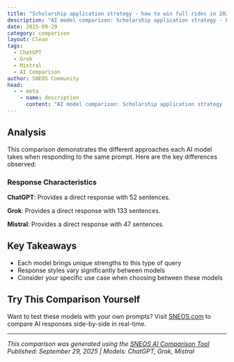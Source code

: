 ```yaml
---
title: "Scholarship application strategy - how to win full rides in 2025"
description: "AI model comparison: Scholarship application strategy - how to win full rides in 2025..."
date: 2025-09-29
category: comparison
layout: Clean
tags:
  - ChatGPT
  - Grok
  - Mistral
  - AI Comparison
author: SNEOS Community
head:
  - - meta
    - name: description
      content: "AI model comparison: Scholarship application strategy - how to win full rides in 2025..."
---
```


<ChatComparison
  title="Scholarship application strategy - how to win full rides in 2025"
  prompt="Scholarship application strategy - how to win full rides in 2025"
  :responses='{"ChatGPT": "Winning full-ride scholarships in 2025 requires a strategic, multi-faceted approach that highlights your academic excellence, leadership, extracurricular involvement, and personal story. Here\u2019s a comprehensive strategy to maximize your chances:\n\n### 1. Start Early and Research Thoroughly\n- **Identify scholarships early**: Many full-ride scholarships have deadlines up to a year in advance. Start researching in junior year of high school or earlier.\n- **Create a spreadsheet**: Track scholarships, deadlines, requirements, award amounts, and application materials needed.\n- **Look beyond college websites**: Search local organizations, foundations, companies, and national scholarship databases like Fastweb, College Board, Cappex, and Niche.\n\n### 2. Excel Academically\n- **Maintain a high GPA**: Aim for at least a 3.7\u002B or equivalent, especially in rigorous courses (AP, IB, Honors).\n- **Prepare for standardized tests**: Although many schools are test-optional, competitive scholarships often consider SAT/ACT scores.\n- **Take advanced courses**: Show academic rigor through challenging coursework.\n- **Pursue honors and awards**: Regional, state, or national academic recognitions strengthen applications.\n\n### 3. Develop Strong Leadership and Extracurricular Profiles\n- **Lead in clubs/organizations**: Hold meaningful leadership positions.\n- **Commit long-term to activities**: Depth is often more impressive than breadth.\n- **Engage in community service**: Volunteer regularly; some scholarships focus on service-oriented students.\n- **Demonstrate unique talents or skills**: Music, athletics, STEM competitions, arts, etc.\n\n### 4. Build Relationships for Outstanding Recommendations\n- **Ask teachers, mentors early**: Give them ample time and provide your resume or summary of achievements.\n- **Choose recommenders who know you well**: Their letters should illustrate your strengths and character vividly.\n\n### 5. Craft Compelling Essays and Personal Statements\n- **Tailor essays to each scholarship**: Address the prompt specifically.\n- **Tell a compelling story**: Share challenges overcome, goals, motivations.\n- **Showcase your fit and value**: Explain why you deserve the scholarship and how you will contribute to the community or field.\n- **Proofread and get feedback**: Avoid grammatical errors and vague statements.\n\n### 6. Apply to Schools Offering Full-Ride Scholarships\n- **Research universities with full-ride scholarships**: Some schools offer automatic or competitive full rides for high achievers (e.g., University of Alabama, University of Oregon, Duke, Emory).\n- **Understand application requirements**: Some require separate scholarship applications or interviews.\n- **Meet all deadlines and provide all materials**: Missing components can disqualify you.\n\n### 7. Leverage Unique Scholarships\n- **Minority or identity-based scholarships**: Some full rides cater to underrepresented groups.\n- **Talent or career-specific scholarships**: STEM, education, healthcare, arts, etc., fields may have dedicated awards.\n- **Financial-need based scholarships**: Demonstrate genuine need accurately with FAFSA and CSS Profile.\n\n### 8. Prepare for Interviews\n- **Practice common scholarship interview questions**: Be confident, articulate, and authentic.\n- **Know your application inside-out**: Be ready to discuss your essays, achievements, and goals.\n\n### 9. Manage Your Applications Wisely\n- **Apply broadly**: Increase your chances by applying to multiple scholarships.\n- **Keep track of every submission**: Follow up if necessary.\n- **Stay organized**: Use calendars and reminders.\n\n### 10. Consider Alternative Full-Ride Options\n- **Service scholarships**: ROTC, Teach for America, AmeriCorps.\n- **Employer tuition reimbursement**: For students planning to work post-college.\n- **State-sponsored programs**: Some states have full-ride programs for top in-state students.\n\n---\n\n### Summary Timeline\n\n| Timeframe | Action |\n|---------------------|---------------------------------|\n| Junior Year Start | Research, prepare for tests, begin leadership roles |\n| Junior Year Fall/Winter | Take tests, identify scholarships, start essays |\n| Senior Year Early | Finalize applications, request recommendations |\n| Senior Year Fall/Winter | Submit applications, prepare for interviews |\n\n---\n\n### Final Tips\n- Stay persistent and organized.\n- Focus on quality over quantity\u2014apply to scholarships where you meet criteria well.\n- Seek help from counselors, mentors, and scholarship advisors.\n- Be authentic and showcase your unique story.\n\nIf you want, I can also help you find specific scholarships or draft essays!", "Grok": "Winning a full-ride scholarship in 2025 requires a strategic, proactive approach that combines academic excellence, extracurricular involvement, personal storytelling, and meticulous preparation. Full-ride scholarships, which cover tuition, fees, and often living expenses, are highly competitive, so standing out is crucial. Below is a comprehensive strategy tailored for success in 2025, incorporating current trends and timeless principles.\n\n---\n\n### **1. Understand the Landscape of Full-Ride Scholarships in 2025**\nBefore diving into applications, research the types of full-ride scholarships available and the trends shaping them in 2025:\n- **Merit-Based Scholarships**: Awarded for academic performance (GPA, test scores), leadership, or talent (athletics, arts). Examples include the National Merit Scholarship or university-specific awards like the University of Alabama\u2019s Presidential Scholarship.\n- **Need-Based Scholarships**: Often tied to financial need, like the Gates Scholarship or QuestBridge National College Match for low-income, high-achieving students.\n- **Field-Specific Scholarships**: Target students pursuing specific majors (e.g., STEM, healthcare) or underrepresented groups. Many tech companies and industries are increasing funding for diversity in STEM.\n- **Institutional Scholarships**: Many colleges (e.g., Duke, USC, Vanderbilt) offer full rides to a small percentage of admits\u2014check each school\u2019s financial aid page.\n- **Emerging Trends for 2025**: With rising tuition costs, more universities are emphasizing full-ride programs to attract top talent. Additionally, there\u2019s a growing focus on sustainability, innovation, and diversity, so scholarships may prioritize applicants with demonstrated impact in these areas.\n\n**Action Step**: Create a spreadsheet of full-ride opportunities, including deadlines, eligibility criteria, and award amounts. Use resources like Scholarships.com, Fastweb, and college websites. Focus on scholarships aligning with your strengths (academics, leadership, community service, etc.).\n\n---\n\n### **2. Build a Strong Academic Foundation**\nAcademic excellence is often a prerequisite for full-ride scholarships.\n- **Aim for Top Grades**: Maintain a high GPA (ideally 3.8\u002B unweighted or equivalent). If your GPA isn\u2019t perfect, show an upward trend or explain challenges in your application.\n- **Excel in Standardized Tests**: Although many schools are test-optional, strong SAT/ACT scores can set you apart for merit-based awards. Aim for scores in the top percentile (e.g., SAT 1450\u002B or ACT 32\u002B for competitive programs). Take practice tests and consider tutoring if needed.\n- **Take Rigorous Courses**: Enroll in AP, IB, or honors classes if available. Scholarship committees value students who challenge themselves.\n- **Stay Consistent**: Academic performance over multiple years matters more than last-minute cramming.\n\n**Action Step**: If 2025 is your application year, use 2024 to shore up grades and test scores. Meet with your school counselor to map out a challenging yet manageable course load.\n\n---\n\n### **3. Craft a Compelling Personal Narrative**\nFull-ride scholarships aren\u2019t just about numbers; they\u2019re about who you are and the impact you\u2019ve made. Your story needs to resonate with reviewers.\n- **Identify Your Unique Angle**: What sets you apart? Maybe it\u2019s overcoming adversity, a passion for a cause, or a specific talent. For example, a student who started a community project to combat food insecurity has a memorable story.\n- **Show Impact**: Scholarship committees prioritize candidates who demonstrate leadership and tangible contributions. Quantify your achievements (e.g., \u201CRaised $5,000 for local charity\u201D or \u201CTutored 20 underprivileged students weekly\u201D).\n- **Align with Scholarship Values**: Tailor your narrative to match the mission of each scholarship. For instance, the Gates Scholarship emphasizes leadership and community service for underserved students\u2014highlight those traits if you\u2019re applying.\n\n**Action Step**: Write a personal statement draft early (even a year in advance). Reflect on key experiences that shaped you. Get feedback from mentors or teachers to refine your story.\n\n---\n\n### **4. Excel in Extracurriculars with Depth, Not Breadth**\nFull-ride winners often have deep involvement in a few areas rather than superficial participation in many.\n- **Leadership Roles**: Take on roles like club president, team captain, or student government officer. Scholarships value initiative and responsibility.\n- **Community Service**: Volunteer consistently in a cause you care about. Long-term commitment (e.g., 3\u002B years with a nonprofit) shows dedication.\n- **Passion Projects**: Start your own initiative\u2014a blog, fundraiser, or app\u2014if it ties to your goals. This demonstrates entrepreneurship, a trait many scholarships reward.\n- **Awards and Recognition**: Win competitions (e.g., science fairs, debate tournaments, sports) or earn state/national honors to boost your resume.\n\n**Action Step**: By early 2024, focus on 2-3 extracurriculars where you can make a significant impact. Document your contributions with specific details for applications.\n\n---\n\n### **5. Secure Strong Recommendations**\nLetters of recommendation can humanize your application and validate your achievements.\n- **Choose Wisely**: Pick teachers, counselors, or mentors who know you well and can speak to your character, work ethic, and potential.\n- **Provide Context**: Give recommenders a \u201Cbrag sheet\u201D with your accomplishments, goals, and the scholarship\u2019s focus so they can tailor their letters.\n- **Ask Early**: Request letters at least 2-3 months before deadlines to avoid last-minute stress.\n\n**Action Step**: Identify 2-3 potential recommenders by mid-2024. Build relationships with them by engaging in class or seeking their advice.\n\n---\n\n### **6. Master the Application Process**\nAttention to detail can make or break your chances.\n- **Start Early**: Many full-ride scholarships have deadlines in fall or early winter (e.g., QuestBridge deadlines are often in September). Begin preparing essays and materials in summer 2024 for 2025 applications.\n- **Tailor Every Application**: Customize essays and responses to each scholarship\u2019s prompts. Generic submissions are easy to spot and often rejected.\n- **Highlight Financial Need (If Applicable)**: For need-based full rides, complete the FAFSA and CSS Profile accurately and on time. Be transparent about your circumstances in essays if allowed.\n- **Proofread Obsessively**: Typos or sloppy formatting can hurt your credibility. Use tools like Grammarly and ask peers or family to review.\n- **Follow Up**: Confirm that all materials (transcripts, test scores, letters) are received by the deadline.\n\n**Action Step**: Set a calendar with deadlines for 2025 scholarship applications. Allocate time for drafting, revising, and submitting well ahead of due dates.\n\n---\n\n### **7. Apply to Multiple Scholarships and Colleges**\nDiversify your applications to maximize chances.\n- **Target Safety, Match, and Reach Scholarships**: Apply to a mix of highly competitive (e.g., Gates, Coca-Cola Scholars) and less competitive institutional full rides.\n- **Leverage College-Specific Scholarships**: Many universities automatically consider admitted students for full rides if they meet criteria (e.g., high GPA/test scores). Apply to schools known for generous aid, like Berea College or Cooper Union.\n- **Look for Local Opportunities**: Smaller, local scholarships often have less competition and can stack with larger awards.\n\n**Action Step**: Aim to apply to 10-15 scholarships, balancing national, regional, and school-specific options. Track progress in your spreadsheet.\n\n---\n\n### **8. Prepare for Interviews (If Required)**\nSome full-ride scholarships, like the Gates or university-specific awards, include interviews.\n- **Practice Common Questions**: Be ready to discuss your goals, challenges, and why you deserve the scholarship. Use the STAR method (Situation, Task, Action, Result) to structure answers.\n- **Show Confidence and Authenticity**: Be honest, enthusiastic, and prepared to explain anything on your application.\n- **Research the Program**: Know the scholarship\u2019s history, mission, and notable alumni to demonstrate genuine interest.\n\n**Action Step**: Conduct mock interviews with a teacher, counselor, or family member in late 2024 to build confidence.\n\n---\n\n### **9. Stay Resilient and Adaptable**\nRejection is common even for strong candidates. Persistence pays off.\n- **Learn from Feedback**: If possible, ask for feedback on unsuccessful applications to improve future ones.\n- **Keep Applying**: Don\u2019t stop after early deadlines\u2014many scholarships have later rounds or rolling admissions.\n- **Consider Alternatives**: If a full ride doesn\u2019t work out, look for partial scholarships, grants, or affordable colleges to minimize debt.\n\n**Action Step**: Maintain a positive mindset. Treat each application as a learning experience, and don\u2019t give up.\n\n---\n\n### **10. Resources and Tools for 2025**\n- **Scholarship Databases**: Fastweb, Scholarships.com, Going Merry.\n- **Test Prep**: Khan Academy (free SAT prep), ACT.org, or paid services like PrepScholar.\n- **Essay Help**: Purdue OWL for writing tips, or local writing centers.\n- **Financial Aid Info**: FAFSA.gov, College Board\u2019s CSS Profile, and school financial aid offices.\n\n---\n\n### **Final Timeline for 2025 Success**\n- **Early 2024**: Research scholarships, boost GPA, study for tests, and deepen extracurricular involvement.\n- **Mid 2024**: Draft personal statements, identify recommenders, and take standardized tests.\n- **Late 2024**: Finalize essays, submit early applications (e.g., QuestBridge in September), and prepare for interviews.\n- **Early 2025**: Submit remaining applications, follow up on materials, and attend interviews.\n- **Mid 2025**: Review offers, appeal if needed, and commit to a program.\n\n---\n\nWinning a full-ride scholarship in 2025 is achievable with preparation, authenticity, and persistence. By showcasing your academic prowess, personal story, and societal impact, while applying strategically, you can position yourself as a top contender. Start now\u2014every step builds toward your goal! If you have specific scholarships or circumstances in mind, let me know, and I can", "Mistral": "Winning full-ride scholarships is highly competitive, but with a strategic approach, you can significantly improve your chances. Here\u0027s a step-by-step strategy to help you win full-ride scholarships for the 2025 academic year:\n\n### 1. **Start Early**\n- **Research:** Begin researching scholarships as early as possible. Many scholarships have deadlines well in advance of the academic year.\n- **Preparation:** Gather all necessary documents, such as transcripts, letters of recommendation, and essays.\n\n### 2. **Identify Your Strengths**\n- **Academic Achievements:** Highlight your GPA, standardized test scores, and any academic awards.\n- **Extracurricular Activities:** Emphasize leadership roles, community service, and any unique skills or talents.\n- **Personal Story:** Craft a compelling narrative about your background, challenges you\u0027ve overcome, and your future goals.\n\n### 3. **Target Specific Scholarships**\n- **Merit-Based:** Look for scholarships that reward academic excellence, leadership, and community service.\n- **Need-Based:** If you have financial need, apply for scholarships that consider economic circumstances.\n- **Demographic-Based:** Seek out scholarships tailored to your specific demographic, such as ethnicity, gender, or first-generation college students.\n- **Field-Specific:** Apply for scholarships related to your intended major or career field.\n\n### 4. **Craft Strong Applications**\n- **Essays:** Write compelling essays that showcase your personality, goals, and why you deserve the scholarship. Tailor each essay to the specific scholarship.\n- **Letters of Recommendation:** Choose recommenders who know you well and can speak to your strengths and achievements.\n- **Resume:** Create a professional resume that highlights your academic and extracurricular accomplishments.\n\n### 5. **Network and Build Relationships**\n- **Mentors:** Seek out mentors who can provide guidance and support.\n- **Scholarship Offices:** Build relationships with scholarship offices at your high school or college.\n- **Community:** Engage with your community through volunteer work and leadership roles.\n\n### 6. **Stay Organized**\n- **Track Deadlines:** Use a calendar or planner to keep track of application deadlines.\n- **Follow-Up:** Follow up with scholarship committees if you haven\u0027t heard back by the expected date.\n\n### 7. **Leverage Technology**\n- **Scholarship Databases:** Use online databases like Fastweb, Scholarships.com, and the College Board\u0027s BigFuture to find scholarships.\n- **Social Media:** Follow scholarship organizations on social media for updates and additional opportunities.\n\n### 8. **Practice Interview Skills**\n- **Mock Interviews:** Practice answering common scholarship interview questions.\n- **Professionalism:** Dress professionally and arrive early for any in-person interviews.\n\n### 9. **Apply Broadly**\n- **Multiple Applications:** Apply to as many scholarships as possible to increase your chances.\n- **Local and National:** Look for both local and national scholarships.\n\n### 10. **Follow Instructions Carefully**\n- **Read Thoroughly:** Make sure you understand all the requirements and instructions for each scholarship.\n- **Proofread:** Double-check your applications for errors before submitting.\n\n### 11. **Stay Positive and Persistent**\n- **Rejections:** Don\u0027t get discouraged by rejections. Keep applying and refining your applications.\n- **Feedback:** Seek feedback from scholarship committees if you are not selected, and use it to improve future applications.\n\n### 12. **Financial Aid Office**\n- **Consult:** Regularly consult with your school\u0027s financial aid office for additional resources and opportunities.\n\nBy following these steps, you can create a comprehensive and effective strategy to increase your chances of winning full-ride scholarships for the 2025 academic year. Good luck!"}' 
  published-date="16:28"
/>

## Analysis

This comparison demonstrates the different approaches each AI model takes when responding to the same prompt. Here are the key differences observed:

### Response Characteristics

**ChatGPT**: Provides a direct response with 52 sentences. 

**Grok**: Provides a direct response with 133 sentences. 

**Mistral**: Provides a direct response with 47 sentences. 

## Key Takeaways

- Each model brings unique strengths to this type of query
- Response styles vary significantly between models
- Consider your specific use case when choosing between these models

## Try This Comparison Yourself

Want to test these models with your own prompts? Visit [SNEOS.com](https://sneos.com) to compare AI responses side-by-side in real-time.

---

*This comparison was generated using the [SNEOS AI Comparison Tool](https://sneos.com)*
*Published: September 29, 2025 | Models: ChatGPT, Grok, Mistral*
